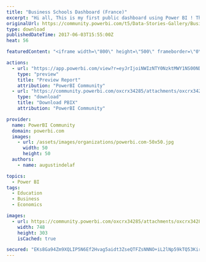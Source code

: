 ```yaml
---
title: "Business Schools Dashboard (France)"
excerpt: "Hi all, This is my first public dashboard using Power BI ! This dashboard makes a comparison between several business schools in France. Data is from"
originalUrl: https://community.powerbi.com/t5/Data-Stories-Gallery/Business-Schools-Dashboard-France/m-p/187496
type: download
publishedDateTime: 2017-06-03T15:55:00Z
heat: 56

featuredContent: "<iframe width=\"800\" height=\"500\" frameborder=\"0\" src=\"https://app.powerbi.com/view?r=eyJrIjoiNWIzNTY0NzktMWY1NS00NDI1LTg0OTItZmUyYjcxZWYzNjI2IiwidCI6Ijg5NWQ0YTRiLTE1NGYtNDUzNy04NzAyLTc4YWQ0MDE1Y2Y0YSIsImMiOjl9\"></iframe>"

actions:
  - url: "https://app.powerbi.com/view?r=eyJrIjoiNWIzNTY0NzktMWY1NS00NDI1LTg0OTItZmUyYjcxZWYzNjI2IiwidCI6Ijg5NWQ0YTRiLTE1NGYtNDUzNy04NzAyLTc4YWQ0MDE1Y2Y0YSIsImMiOjl9"
    type: "preview"
    title: "Preview Report"
    attribution: "PowerBI Community"
  - url: "https://community.powerbi.com/oxcrx34285/attachments/oxcrx34285/DataStoriesGallery/878/3/BusinessSchools03.06.2017.pbix"
    type: "download"
    title: "Download PBIX"
    attribution: "PowerBI Community"

provider:
  name: PowerBI Community
  domain: powerbi.com
  images:
    - url: /assets/images/organizations/powerbi.com-50x50.jpg
      width: 50
      height: 50
  authors:
    - name: augustindelaf

topics:
  - Power BI
tags:
  - Education
  - Business
  - Economics

images:
  - url: https://community.powerbi.com/oxcrx34285/attachments/oxcrx34285/DataStoriesGallery/878/4/20be95_c186be1858a54501bac3e0a33e8fd4d9-mv2%20(1).png
    width: 748
    height: 303
    isCached: true

secured: "EKs8Ga94Zm9XQLIP5N6Ef2Hvag5aidt3ZseQTFZsNNNO+iL2lNp59kTQ53KirCWqdpwGjOvH2kLyh7mVVQm1kxKvTocD/dDJ+QTVw2btE7g7EVeR4X9cpQClzN9EaxJM2aPLrAiTTTGS83AQJ0AG5iuX9FkcJZJg9gvFqOSvdMIB/wV3rqNMPCvP/mjgm+jGx7u+/nSIiTxewTKATCPy7LyXqBfze45A+WDq5YI3flhOXhYDMulnxatwa3D6Sdbqtucp71P5ljFFo6dn6Ky7sp56coIGmbA2pG8u8m7WI+LIsXhjHyhFKXDTVz09QILzZA4dgVfab0t1EYwQHfu6WCNn1q8UGoYS+Zs8LboupSBMSojA8RYShP7IMTwO2CLkh0Tw82P1aFnx6YZiqBA6LMMxZvAgE3LJFCaV/4i1m9Q=;DoLOg6+AKNSQtOCoFtBYjQ=="
---
```


